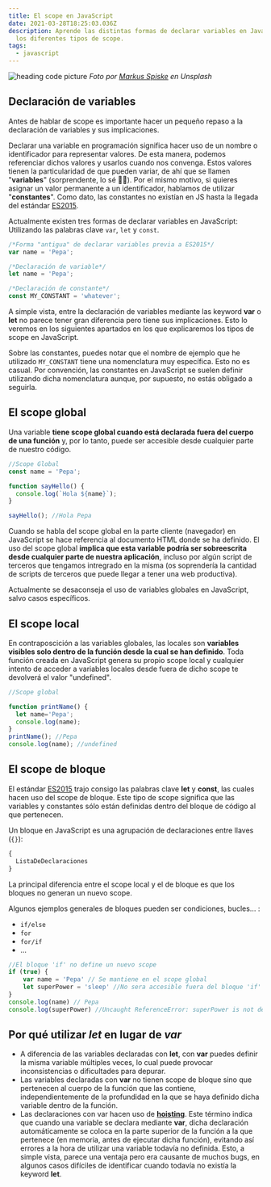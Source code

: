 ```yaml
---
title: El scope en JavaScript
date: 2021-03-28T18:25:03.036Z
description: Aprende las distintas formas de declarar variables en JavaScript y
  los diferentes tipos de scope.
tags:
  - javascript
---
```

![heading code picture](https://images.unsplash.com/photo-1542903660-eedba2cda473?ixlib=rb-1.2.1&ixid=MXwxMjA3fDB8MHxwaG90by1wYWdlfHx8fGVufDB8fHw%3D&auto=format&fit=crop&w=1650&q=80 "heading code picture")
*Foto por [Markus Spiske](https://unsplash.com/@markusspiske) en Unsplash*

## Declaración de variables

Antes de hablar de scope es importante hacer un pequeño repaso a la declaración de variables y sus implicaciones.

Declarar una variable en programación significa hacer uso de un nombre o identificador para representar valores. De esta manera, podemos referenciar dichos valores y usarlos cuando nos convenga. Estos valores tienen la particularidad de que pueden variar, de ahí que se llamen "**variables**" (sorprendente, lo sé 🕵️‍♂️). Por el mismo motivo, si quieres asignar un valor permanente a un identificador, hablamos de utilizar "**constantes**". Como dato, las constantes no existían en JS hasta la llegada del estándar [ES2015](https://262.ecma-international.org/6.0/).

Actualmente existen tres formas de declarar variables en JavaScript: Utilizando las palabras clave `var`, `let` y `const`.

```javascript
/*Forma "antigua" de declarar variables previa a ES2015*/
var name = 'Pepa';

/*Declaración de variable*/
let name = 'Pepa';

/*Declaración de constante*/
const MY_CONSTANT = 'whatever';
```

A simple vista, entre la declaración de variables mediante las keyword **var** o **let** no parece tener gran diferencia pero tiene sus implicaciones. Esto lo veremos en los siguientes apartados en los que explicaremos los tipos de scope en JavaScript.

Sobre las constantes, puedes notar que el nombre de ejemplo que he utilizado `MY_CONSTANT` tiene una nomenclatura muy específica. Esto no es casual. Por convención, las constantes en JavaScript se suelen definir utilizando dicha nomenclatura aunque, por supuesto, no estás obligado a seguirla.

## El scope global

Una variable **tiene scope global cuando está declarada fuera del cuerpo de una función** y, por lo tanto, puede ser accesible desde cualquier parte de nuestro código. 

```javascript
//Scope Global
const name = 'Pepa';

function sayHello() {
  console.log(`Hola ${name}`);
}

sayHello(); //Hola Pepa
```

Cuando se habla del scope global en la parte cliente (navegador) en JavaScript se hace referencia al documento HTML donde se ha definido. El uso del scope global **implica que esta variable podría ser sobreescrita desde cualquier parte de nuestra aplicación**, incluso por algún script de terceros que tengamos intregrado en la misma (os soprendería la cantidad de scripts de terceros que puede llegar a tener una web productiva).  

Actualmente se desaconseja el uso de variables globales en JavaScript, salvo casos específicos.

## El scope local

En contraposcición a las variables globales, las locales son **variables visibles solo dentro de la función desde la cual se han definido**. Toda función creada en JavaScript genera su propio scope local y cualquier intento de acceder a variables locales desde fuera de dicho scope te devolverá el valor "undefined".

```javascript
//Scope global

function printName() {
  let name='Pepa';
  console.log(name);
}
printName(); //Pepa
console.log(name); //undefined
```

## El scope de bloque

El estándar [ES2015](https://262.ecma-international.org/6.0/) trajo consigo las palabras clave **let** y **const**, las cuales hacen uso del scope de bloque. Este tipo de scope significa que las variables y constantes sólo están definidas dentro del bloque de código al que pertenecen.

Un bloque en JavaScript es una agrupación de declaraciones entre llaves (`{}`):

```javascript
{
  ListaDeDeclaraciones
}
```

La principal diferencia entre el scope local y el de bloque es que los bloques no generan un nuevo scope. 

Algunos ejemplos generales de bloques pueden ser condiciones, bucles... :

* `if/else`
* `for`
* `for/if`
* ...

```javascript
//El bloque 'if' no define un nuevo scope
if (true) {
    var name = 'Pepa' // Se mantiene en el scope global
    let superPower = 'sleep' //No sera accesible fuera del bloque 'if'
}
console.log(name) // Pepa
console.log(superPower) //Uncaught ReferenceError: superPower is not defined
```

## Por qué utilizar *let* en lugar de *var*

* A diferencia de las variables declaradas con **let**, con **var** puedes definir la misma variable múltiples veces, lo cual puede provocar inconsistencias o dificultades para depurar.
* Las variables declaradas con **var** no tienen scope de bloque sino que pertenecen al cuerpo de la función que las contiene, independientemente de la profundidad en la que se haya definido dicha variable dentro de la función.
* Las declaraciones con var hacen uso de **[hoisting](https://developer.mozilla.org/es/docs/Glossary/Hoisting)**. Este término indica que cuando una variable se declara mediante **var**, dicha declaración automáticamente se coloca en la parte superior de la función a la que pertenece (en memoria, antes de ejecutar dicha función), evitando así errores a la hora de utilizar una variable todavía no definida. Esto, a simple vista, parece una ventaja pero era causante de muchos bugs, en algunos casos difíciles de identificar cuando todavía no existía la keyword **let**.